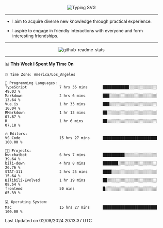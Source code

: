 <p align="center">
  <img src="https://readme-typing-svg.demolab.com?font=Fira+Code&weight=500&size=32&duration=2500&pause=1600&center=true&vCenter=true&random=false&width=1024&height=64&lines=Hi+there+%F0%9F%91%8B;I'm+delighted+you+could+make+it+here+%F0%9F%8E%89;I'm+Harry%2C+a+college+student+still+finding+my+way" alt="Typing SVG" />
</p>


---


- I aim to acquire diverse new knowledge through practical experience.

- I aspire to engage in friendly interactions with everyone and form interesting friendships.


---


<p align="center">
  <img src="https://github-readme-stats.vercel.app/api?username=Harry-Jing&show_icons=true" alt="github-readme-stats"/>
</p>


---

<!--START_SECTION:waka-->
📊 **This Week I Spent My Time On** 

```text
🕑︎ Time Zone: America/Los_Angeles

💬 Programming Languages: 
TypeScript               7 hrs 35 mins       ████████████░░░░░░░░░░░░░   49.03 % 
Markdown                 2 hrs 6 mins        ███░░░░░░░░░░░░░░░░░░░░░░   13.64 % 
Vue.js                   1 hr 33 mins        ███░░░░░░░░░░░░░░░░░░░░░░   10.04 % 
RMarkdown                1 hr 13 mins        ██░░░░░░░░░░░░░░░░░░░░░░░   07.87 % 
R                        1 hr 6 mins         ██░░░░░░░░░░░░░░░░░░░░░░░   07.18 % 

🔥 Editors: 
VS Code                  15 hrs 27 mins      █████████████████████████   100.00 % 

🐱‍💻 Projects: 
hw-chatbot               6 hrs 7 mins        ██████████░░░░░░░░░░░░░░░   39.64 % 
bili-down                4 hrs 8 mins        ███████░░░░░░░░░░░░░░░░░░   26.76 % 
STAT-311                 2 hrs 25 mins       ████░░░░░░░░░░░░░░░░░░░░░   15.64 % 
Bilibili-Evolved         1 hr 19 mins        ██░░░░░░░░░░░░░░░░░░░░░░░   08.54 % 
frontend                 50 mins             █░░░░░░░░░░░░░░░░░░░░░░░░   05.39 % 

💻 Operating System: 
Mac                      15 hrs 27 mins      █████████████████████████   100.00 % 
```


 Last Updated on 02/08/2024 20:13:37 UTC
<!--END_SECTION:waka-->
